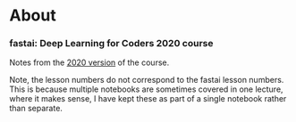 # About

### fastai: Deep Learning for Coders 2020 course

Notes from the [2020 version](https://course.fast.ai/) of the course.

Note, the lesson numbers do not correspond to the fastai lesson numbers. This is because multiple notebooks are sometimes covered in one lecture, where it makes sense, I have kept these as part of a single notebook rather than separate.